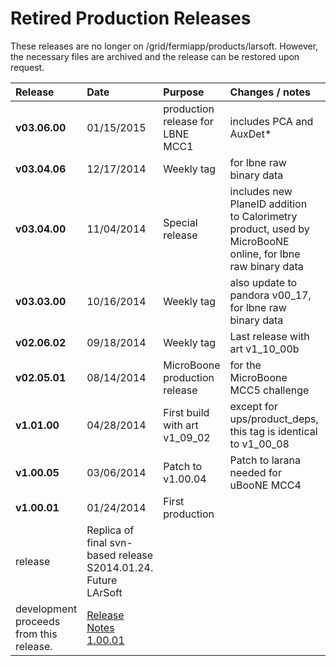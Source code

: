 Retired Production Releases
============================================================

These releases are no longer on /grid/fermiapp/products/larsoft. However, the necessary files are archived and the release can be restored upon request.

|Release|Date|Purpose|Changes / notes|Full release notes|
|:------|:---|:------|:--------------|:-----------------|
|**v03.06.00**|01/15/2015|production release for LBNE MCC1|includes PCA and AuxDet\*|[Release Notes](ReleaseNotes030600)|
|**v03.04.06**|12/17/2014|Weekly tag|for lbne raw binary data|[Release Notes](ReleaseNotes030406)|
|**v03.04.00**|11/04/2014|Special release|includes new PlaneID addition to Calorimetry product, used by MicroBooNE online, for lbne raw binary data|[Release Notes](ReleaseNotes030400)|
|**v03.03.00**|10/16/2014|Weekly tag|also update to pandora v00\_17, for lbne raw binary data|[Release Notes](ReleaseNotes030300)|
|**v02.06.02**|09/18/2014|Weekly tag|Last release with art v1\_10\_00b|[Release\_Notes\_02\_06\_2](Release_Notes_02_06_2)|
|**v02.05.01**|08/14/2014|MicroBoone production release|for the MicroBoone MCC5 challenge|[Release\_Notes\_02\_05\_01](Release_Notes_02_05_01)|
|**v1.01.00**|04/28/2014|First build with art v1\_09\_02|except for ups/product\_deps, this tag is identical to v1\_00\_08|[Release Notes 1.01.00](Release_Notes_10100)|
|**v1.00.05**|03/06/2014|Patch to v1.00.04|Patch to larana needed for uBooNE MCC4|n/a|
|**v1.00.01**|01/24/2014|First production 
 release|Replica of final svn-based release S2014.01.24. Future LArSoft
 development proceeds from this release.|[Release Notes 1.00.01](Release_Notes_10001)|
